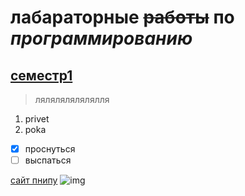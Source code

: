 # **лабараторные** ~~работы~~ по ***программированию***
## <ins>семестр1</ins> 
> лялялялялялялля
1. privet
2. poka
- [x] проснуться
- [ ] выспаться

[сайт пнипу](<https://pstu.ru/> "ПНИПУ")
![img](<https://www.google.com/url?sa=i&url=https%3A%2F%2Fpstu.ru%2Fbasic%2Fmission%2F%3Fspecial%3D1&psig=AOvVaw2bG3qhe0ZS5uABXFBDJLbI&ust=1757496174128000&source=images&cd=vfe&opi=89978449&ved=0CBUQjRxqFwoTCKDUssuty48DFQAAAAAdAAAAABAE/>)
